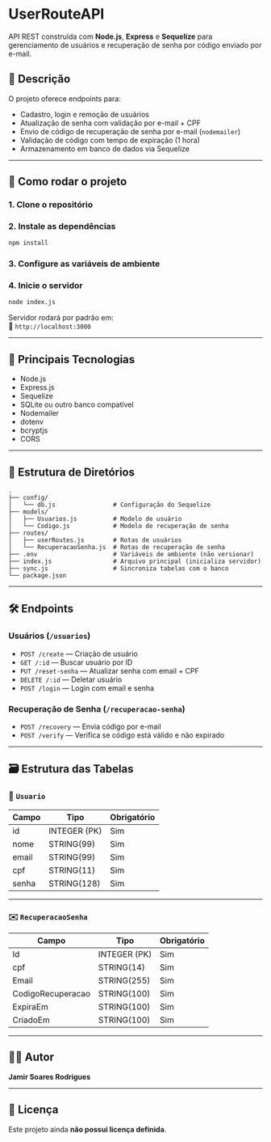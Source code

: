 # UserRouteAPI

API REST construída com **Node.js**, **Express** e **Sequelize** para gerenciamento de usuários e recuperação de senha por código enviado por e-mail.

## 📌 Descrição

O projeto oferece endpoints para:

- Cadastro, login e remoção de usuários
- Atualização de senha com validação por e-mail + CPF
- Envio de código de recuperação de senha por e-mail (`nodemailer`)
- Validação de código com tempo de expiração (1 hora)
- Armazenamento em banco de dados via Sequelize

---

## 🚀 Como rodar o projeto

### 1. Clone o repositório


### 2. Instale as dependências

```bash
npm install
```

### 3. Configure as variáveis de ambiente


### 4. Inicie o servidor

```bash
node index.js
```

Servidor rodará por padrão em:  
📍 `http://localhost:3000`

---

## 🧠 Principais Tecnologias

- Node.js
- Express.js
- Sequelize
- SQLite ou outro banco compatível
- Nodemailer
- dotenv
- bcryptjs
- CORS

---

## 📁 Estrutura de Diretórios

```
.
├── config/
│   └── db.js                # Configuração do Sequelize
├── models/
│   ├── Usuarios.js          # Modelo de usuário
│   └── Codigo.js            # Modelo de recuperação de senha
├── routes/
│   ├── userRoutes.js        # Rotas de usuários
│   └── RecuperacaoSenha.js  # Rotas de recuperação de senha
├── .env                     # Variáveis de ambiente (não versionar)
├── index.js                 # Arquivo principal (inicializa servidor)
├── sync.js                  # Sincroniza tabelas com o banco
└── package.json
```

---

## 🛠️ Endpoints

### Usuários (`/usuarios`)

- `POST /create` — Criação de usuário
- `GET /:id` — Buscar usuário por ID
- `PUT /reset-senha` — Atualizar senha com email + CPF
- `DELETE /:id` — Deletar usuário
- `POST /login` — Login com email e senha

### Recuperação de Senha (`/recuperacao-senha`)

- `POST /recovery` — Envia código por e-mail
- `POST /verify` — Verifica se código está válido e não expirado

---

## 🗃️ Estrutura das Tabelas

### 🔐 `Usuario`

| Campo | Tipo | Obrigatório |
|-------|------|-------------|
| id | INTEGER (PK) | Sim |
| nome | STRING(99) | Sim |
| email | STRING(99) | Sim |
| cpf | STRING(11) | Sim |
| senha | STRING(128) | Sim |

---

### ✉️ `RecuperacaoSenha`

| Campo | Tipo | Obrigatório |
|-------|------|-------------|
| Id | INTEGER (PK) | Sim |
| cpf | STRING(14) | Sim |
| Email | STRING(255) | Sim |
| CodigoRecuperacao | STRING(100) | Sim |
| ExpiraEm | STRING(100) | Sim |
| CriadoEm | STRING(100) | Sim |

---

## 👨‍💻 Autor

**Jamir Soares Rodrigues**

---

## 📝 Licença

Este projeto ainda **não possui licença definida**.
